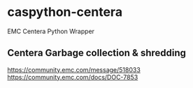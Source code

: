 caspython-centera
=================

EMC Centera Python Wrapper

## Centera Garbage collection & shredding
https://community.emc.com/message/518033
https://community.emc.com/docs/DOC-7853